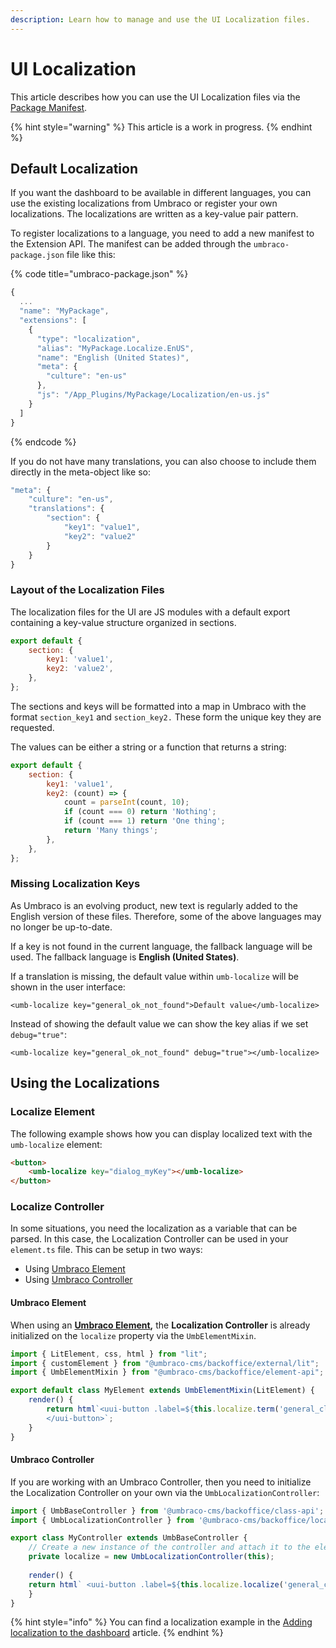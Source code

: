 ```yaml
---
description: Learn how to manage and use the UI Localization files.
---
```


# UI Localization

This article describes how you can use the UI Localization files via the [Package Manifest](../package-manifest.md).&#x20;

{% hint style="warning" %}
This article is a work in progress.
{% endhint %}

## Default Localization

If you want the dashboard to be available in different languages, you can use the existing localizations from Umbraco or register your own localizations. The localizations are written as a key-value pair pattern.

To register localizations to a language, you need to add a new manifest to the Extension API. The manifest can be added through the `umbraco-package.json` file like this:

{% code title="umbraco-package.json" %}
```typescript
{
  ...
  "name": "MyPackage",
  "extensions": [
    {
      "type": "localization",
      "alias": "MyPackage.Localize.EnUS",
      "name": "English (United States)",
      "meta": {
        "culture": "en-us"
      },
      "js": "/App_Plugins/MyPackage/Localization/en-us.js"
    }
  ]
}
```
{% endcode %}

If you do not have many translations, you can also choose to include them directly in the meta-object like so:

```typescript
"meta": {
	"culture": "en-us",
	"translations": {
		"section": {
			"key1": "value1",
			"key2": "value2"
		}
	}
}
```

### Layout of the Localization Files

The localization files for the UI are JS modules with a default export containing a key-value structure organized in sections.

```js
export default {
	section: {
		key1: 'value1',
		key2: 'value2',
	},
};
```

The sections and keys will be formatted into a map in Umbraco with the format `section_key1` and `section_key2.` These form the unique key they are requested.

The values can be either a string or a function that returns a string:

```js
export default {
	section: {
		key1: 'value1',
		key2: (count) => {
			count = parseInt(count, 10);
			if (count === 0) return 'Nothing';
			if (count === 1) return 'One thing';
			return 'Many things';
		},
	},
};	
```

### Missing Localization Keys

As Umbraco is an evolving product, new text is regularly added to the English version of these files. Therefore, some of the above languages may no longer be up-to-date.

If a key is not found in the current language, the fallback language will be used. The fallback language is **English (United States)**.

If a translation is missing, the default value within `umb-localize` will be shown in the user interface:

```markup
<umb-localize key="general_ok_not_found">Default value</umb-localize>
```

Instead of showing the default value we can show the key alias if we set `debug="true"`:

```markup
<umb-localize key="general_ok_not_found" debug="true"></umb-localize>
```

## Using the Localizations

### Localize Element

The following example shows how you can display localized text with the `umb-localize` element:

```html
<button>
    <umb-localize key="dialog_myKey"></umb-localize>
</button>
```

### **Localize Controller**

In some situations, you need the localization as a variable that can be parsed. In this case, the Localization Controller can be used in your `element.ts` file. This can be setup in two ways:

* Using [Umbraco Element](ui-localization.md#umbraco-element)
* Using [Umbraco Controller](ui-localization.md#umbraco-controller)

#### Umbraco Element

When using an [**Umbraco Element**](../umbraco-element/)**,** the **Localization Controller** is already initialized on the `localize` property via the `UmbElementMixin`.

```typescript
import { LitElement, css, html } from "lit";
import { customElement } from "@umbraco-cms/backoffice/external/lit";
import { UmbElementMixin } from "@umbraco-cms/backoffice/element-api";

export default class MyElement extends UmbElementMixin(LitElement) {
    render() {
        return html`<uui-button .label=${this.localize.term('general_close')}>
        </uui-button>`;
    }
}
```

#### Umbraco Controller

If you are working with an Umbraco Controller, then you need to initialize the Localization Controller on your own via the `UmbLocalizationController`:

```typescript
import { UmbBaseController } from '@umbraco-cms/backoffice/class-api';
import { UmbLocalizationController } from '@umbraco-cms/backoffice/localization-api';

export class MyController extends UmbBaseController {
    // Create a new instance of the controller and attach it to the element
    private localize = new UmbLocalizationController(this);
    
    render() {
	return html` <uui-button .label=${this.localize.localize('general_close')}></uui-button> `;
	}
}
```

{% hint style="info" %}
You can find a localization example in the [Adding localization to the dashboard](../../tutorials/creating-a-custom-dashboard/adding-localization-to-the-dashboard.md) article.
{% endhint %}
